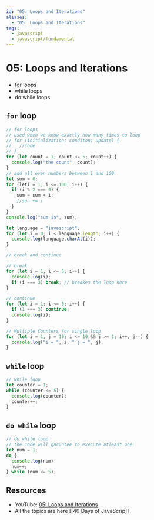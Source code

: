 ```yaml
---
id: "05: Loops and Iterations"
aliases:
  - "05: Loops and Iterations"
tags:
  - javascript
  - javascript/fundamental
---
```


# 05: Loops and Iterations

- for loops
- while loops
- do while loops

## `for` loop

```javascript
// for loops
// used when we know exactly how many times to loop
// for (initialization; conditon; update) {
//   //code
// }
for (let count = 1; count <= 5; count++) {
  console.log("the count", count);
}
// add all even numbers between 1 and 100
let sum = 0;
for (leti = 1; i <= 100; i++) {
  if (i % 2 === 0) {
    sum = sum + i;
    //sun += i
  }
}
console.log("sum is", sum);

let language = "javascript";
for (let i = 0; i < language.length; i++) {
  console.log(language.charAt(i));
}

// break and continue

// break
for (let i = 1; i <= 5; i++) {
  console.log(i);
  if (i === 3) break; // breakes the loop here
}

// continue
for (let i = 1; i <= 5; i++) {
  if (1 === 3) continue;
  console.log(i);
}

// Multiple Counters for single loop
for (let i = 1, j = 10; i <= 10 && j >= 1; i++, j--) {
  console.log("i = ", i, " j = ", j);
}
```

## `while` loop

```javascript
// while loop
let counter = 1;
while (counter <= 5) {
  console.log(counter);
  counter++;
}
```

## `do while` loop

```javascript
// do while loop
// the code will garuntee to execute atleast one
let num = 1;
do {
  console.log(num);
  num++;
} while (num <= 5);
```

## Resources

- YouTube: [05: Loops and Iterations](https://www.youtube.com/watch?v=MDR43-2GvtA)
- All the topics are here [[40 Days of JavaScrip]]
